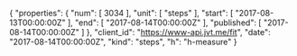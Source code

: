 {
  "properties": {
    "num": [
      3034
    ],
    "unit": [
      "steps"
    ],
    "start": [
      "2017-08-13T00:00:00Z"
    ],
    "end": [
      "2017-08-14T00:00:00Z"
    ],
    "published": [
      "2017-08-14T00:00:00Z"
    ]
  },
  "client_id": "https://www-api.jvt.me/fit",
  "date": "2017-08-14T00:00:00Z",
  "kind": "steps",
  "h": "h-measure"
}
